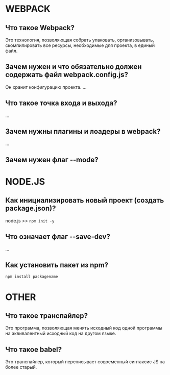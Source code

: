 # WEBPACK

## Что такое Webpack?
Это технология, позволяющая собрать упаковать, организовывать, скомпилировать все ресурсы, необходимые для проекта, в единый файл.

## Зачем нужен и что обязательно должен содержать файл webpack.config.js?
Он хранит конфигурацию проекта.
...

## Что такое точка входа и выхода?
...

## Зачем нужны плагины и лоадеры в webpack?
...

## Зачем нужен флаг --mode?

# NODE.JS

## Как инициализировать новый проект (создать package.json)?
node.js >> `npm init -y`

## Что означает флаг --save-dev?
...

## Как установить пакет из npm?
```
npm install packagename
```



# OTHER

## Что такое транспайлер?
Это программа, позволяющая менять исходный код одной программы на эквивалентный исходный код на другом языке.

## Что такое babel?
Это транспайлер, который переписывает современный синтаксис JS на более старый.